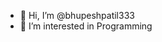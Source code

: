 - 👋 Hi, I’m @bhupeshpatil333
- 👀 I’m interested in Programming


<!---
bhupeshpatil333/bhupeshpatil333 is a ✨ special ✨ repository because its `README.md` (this file) appears on your GitHub profile.
You can click the Preview link to take a look at your changes.
--->
